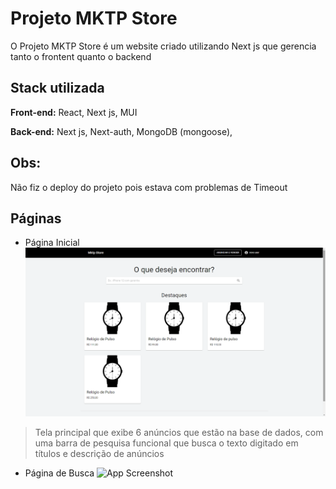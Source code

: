 
# Projeto MKTP Store

O Projeto MKTP Store é um website criado utilizando Next js que gerencia tanto o frontent quanto o backend


## Stack utilizada

**Front-end:** React, Next js, MUI 

**Back-end:** Next js, Next-auth, MongoDB (mongoose), 


## Obs:

Não fiz o deploy do projeto pois estava com problemas de Timeout


## Páginas

- Página Inicial ![App Screenshot](https://github.com/SenhorOver/mktp-store-v2/blob/photos/public/images/pages/Home%20Page.png?raw=true)
> Tela principal que exibe 6 anúncios que estão na base de dados, com uma barra de pesquisa funcional que busca o texto digitado em títulos e descrição de anúncios


- Página de Busca ![App Screenshot](https://via.placeholder.com/468x300?text=App+Screenshot+Here)


